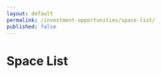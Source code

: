 ```yaml
---
layout: default
permalink: /investment-opportunities/space-list/
published: false
---
```

# Space List